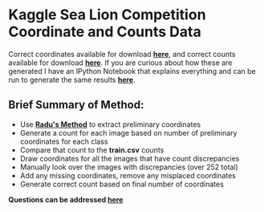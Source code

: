 # Kaggle Sea Lion Competition Coordinate and Counts Data
Correct coordinates available for download **[here](https://github.com/LivingProgram/kaggle-sea-lion-data/blob/master/correct_coordinates.csv)**, and correct counts available for download **[here](https://github.com/LivingProgram/kaggle-sea-lion-data/blob/master/correct_train.csv)**. If you are curious about how these are generated I have an IPython Notebook that explains everything and can be run to generate the same results **[here](https://github.com/LivingProgram/kaggle-sea-lion-data/blob/master/Correct%20Coordinates%20%26%20Sea%20Lion%20Counts.ipynb)**. 

## Brief Summary of Method:
 - Use **[Radu's Method](https://www.kaggle.com/radustoicescu/get-coordinates-using-blob-detection)** to extract preliminary coordinates
 - Generate a count for each image based on number of preliminary coordinates for each class
 - Compare that count to the **train.csv** counts
 - Draw coordinates for all the images that have count discrepancies
 - Manually look over the images with discrepancies (over 252 total)
 - Add any missing coordinates, remove any misplaced coordinates
 - Generate correct count based on final number of coordinates
 
 **Questions can be addressed [here](https://www.kaggle.com/c/noaa-fisheries-steller-sea-lion-population-count/discussion/32857)**
